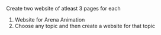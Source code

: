 Create two website of atleast 3 pages for each

1. Website for Arena Animation
2. Choose any topic and then create a website for that topic